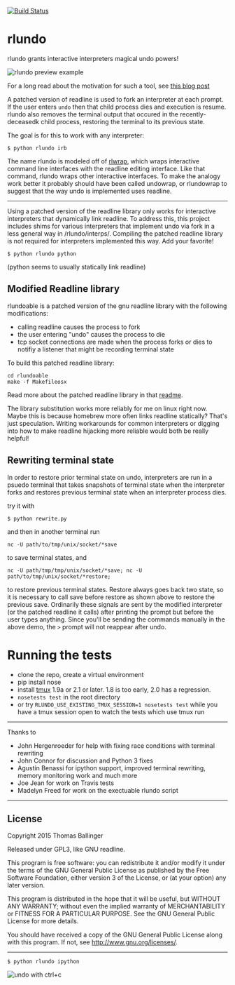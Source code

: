 [![Build Status](https://travis-ci.org/thomasballinger/rlundo.svg?branch=master)](https://travis-ci.org/thomasballinger/rlundo)

# rlundo

rlundo grants interactive interpreters magical undo powers!

![rlundo preview example](http://ballingt.com/assets/rlundopreview.gif)

For a long read about the motivation for such a tool, see [this blog
post](http://ballingt.com/interactive-interpreter-undo)

A patched version of readline is used to fork an interpreter
at each prompt. If the user enters `undo` then that child process dies
and execution is resume.
rlundo also removes the terminal output that occured in the recently-deceasedk
child process, restoring the terminal to its previous state.

The goal is for this to work with any interpreter:

    $ python rlundo irb

The name rlundo is modeled off of
[rlwrap](https://github.com/hanslub42/rlwrap), which wraps interactive
command line interfaces with the readline editing interface. Like that
command, rlundo wraps other interactive interfaces.
To make the analogy work better it probably should have been called undowrap, or
rlundowrap to suggest that the way undo is implemented uses readline.

---

Using a patched version of the readline library only works for interactive
interpreters that dynamically link readline. To address this, this project
includes shims for various interpreters that implement undo via fork in a
less general way in /rlundo/interps/. Compiling the patched readline library
is not required for interpreters implemented this way. Add your favorite!

    $ python rlundo python

(python seems to usually statically link readline)

## Modified Readline library

rlundoable is a patched version of the gnu readline library with the following
modifications:

* calling readline causes the process to fork
* the user entering "undo" causes the process to die
* tcp socket connections are made when the process forks or dies to notifiy
  a listener that might be recording terminal state

To build this patched readline library:

    cd rlundoable
    make -f Makefileosx

Read more about the patched readline library in that [readme](rlundoable/readme.md).

The library substitution works more reliably for me on linux right now. Maybe
this is because homebrew more often links readline statically? That's just
speculation. Writing workarounds for common interpreters or digging into how
to make readline hijacking more reliable would both be really helpful!

## Rewriting terminal state

In order to restore prior terminal state on undo, interpreters are run
in a psuedo terminal that takes snapshots of terminal state when the
interpreter forks and restores previous terminal state when an interpreter
process dies.

try it with

    $ python rewrite.py

and then in another terminal run

    nc -U path/to/tmp/unix/socket/*save

to save terminal states, and

    nc -U path/tmp/tmp/unix/socket/*save; nc -U path/to/tmp/unix/socket/*restore;

to restore previous terminal states. Restore always goes back two state, so it
is necessary to call save before restore as shown above to restore the previous
save. Ordinarily these signals are sent by the modified interpreter (or the
patched readline it calls) after printing the prompt but before the user types
anything. Since you'll be sending the commands manually in the above demo, the
`>` prompt will not reappear after undo.

# Running the tests

* clone the repo, create a virtual environment
* pip install nose
* install [tmux](https://github.com/tmux/tmux) 1.9a or 2.1 or later. 1.8 is
  too early, 2.0 has a regression.
* `nosetests test` in the root directory
* or try `RLUNDO_USE_EXISTING_TMUX_SESSION=1 nosetests test` while you have a tmux
  session open to watch the tests which use tmux run


---

Thanks to

* John Hergenroeder for help with fixing race conditions with terminal
  rewriting
* John Connor for discussion and Python 3 fixes
* Agustín Benassi for ipython support, improved terminal rewriting, memory
  monitoring work and much more
* Joe Jean for work on Travis tests
* Madelyn Freed for work on the exectuable rlundo script

---

## License

Copyright 2015 Thomas Ballinger

Released under GPL3, like GNU readline.

This program is free software: you can redistribute it and/or modify
it under the terms of the GNU General Public License as published by
the Free Software Foundation, either version 3 of the License, or
(at your option) any later version.

This program is distributed in the hope that it will be useful,
but WITHOUT ANY WARRANTY; without even the implied warranty of
MERCHANTABILITY or FITNESS FOR A PARTICULAR PURPOSE.  See the
GNU General Public License for more details.

You should have received a copy of the GNU General Public License
along with this program.  If not, see <http://www.gnu.org/licenses/>.

---

    $ python rlundo ipython

![undo with ctrl+c](http://ballingt.com/assets/undoable_ipython.gif)
